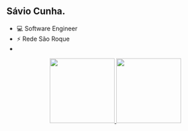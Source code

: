 ##  Sávio Cunha.

- :computer:  Software Engineer
- :zap:  Rede São Roque
- 
<div align="center">
  <a href="https://https://github.com/savio-saoroque">
  
  <img height="150em" src="https://github-readme-stats.vercel.app/api/top-langs/?username=savio-saoroque&layout=compact&langs_count=7&theme=dark"/>
  <img height="150em" src="https://github-readme-stats.vercel.app/api?username=savio-saoroque&&count_private=true&show_icons=true&theme=radical"/>
</div>

<!--
**savio-saoroque/savio-saoroque** is a ✨ _special_ ✨ repository because its `README.md` (this file) appears on your GitHub profile.

Here are some ideas to get you started:

- 🔭 I’m currently working on ...
- 🌱 I’m currently learning ...
- 👯 I’m looking to collaborate on ...
- 🤔 I’m looking for help with ...
- 💬 Ask me about ...
- 📫 How to reach me: ...
- 😄 Pronouns: ...
- ⚡ Fun fact: ...
-->
